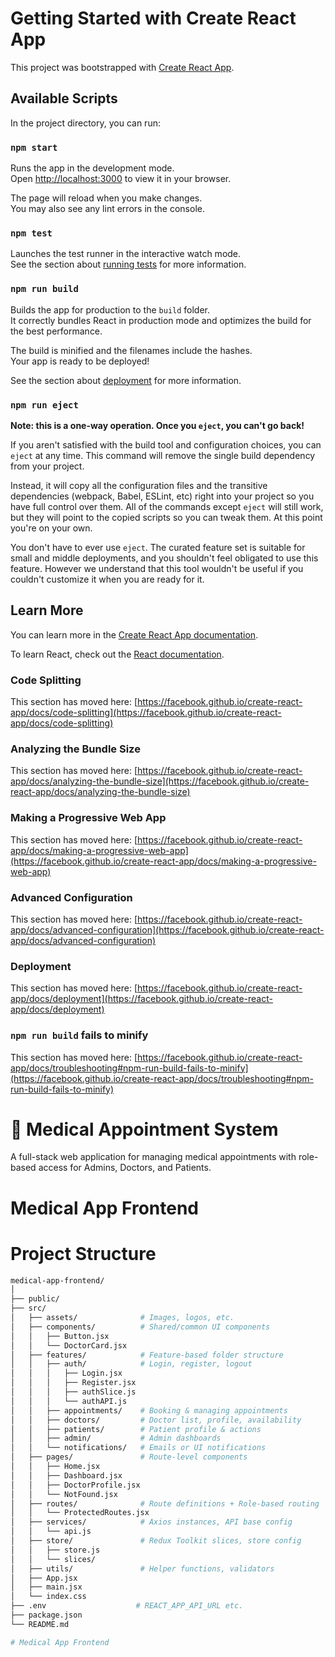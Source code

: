 # Getting Started with Create React App

This project was bootstrapped with [Create React App](https://github.com/facebook/create-react-app).

## Available Scripts

In the project directory, you can run:

### `npm start`

Runs the app in the development mode.\
Open [http://localhost:3000](http://localhost:3000) to view it in your browser.

The page will reload when you make changes.\
You may also see any lint errors in the console.

### `npm test`

Launches the test runner in the interactive watch mode.\
See the section about [running tests](https://facebook.github.io/create-react-app/docs/running-tests) for more information.

### `npm run build`

Builds the app for production to the `build` folder.\
It correctly bundles React in production mode and optimizes the build for the best performance.

The build is minified and the filenames include the hashes.\
Your app is ready to be deployed!

See the section about [deployment](https://facebook.github.io/create-react-app/docs/deployment) for more information.

### `npm run eject`

**Note: this is a one-way operation. Once you `eject`, you can't go back!**

If you aren't satisfied with the build tool and configuration choices, you can `eject` at any time. This command will remove the single build dependency from your project.

Instead, it will copy all the configuration files and the transitive dependencies (webpack, Babel, ESLint, etc) right into your project so you have full control over them. All of the commands except `eject` will still work, but they will point to the copied scripts so you can tweak them. At this point you're on your own.

You don't have to ever use `eject`. The curated feature set is suitable for small and middle deployments, and you shouldn't feel obligated to use this feature. However we understand that this tool wouldn't be useful if you couldn't customize it when you are ready for it.

## Learn More

You can learn more in the [Create React App documentation](https://facebook.github.io/create-react-app/docs/getting-started).

To learn React, check out the [React documentation](https://reactjs.org/).

### Code Splitting

This section has moved here: [https://facebook.github.io/create-react-app/docs/code-splitting](https://facebook.github.io/create-react-app/docs/code-splitting)

### Analyzing the Bundle Size

This section has moved here: [https://facebook.github.io/create-react-app/docs/analyzing-the-bundle-size](https://facebook.github.io/create-react-app/docs/analyzing-the-bundle-size)

### Making a Progressive Web App

This section has moved here: [https://facebook.github.io/create-react-app/docs/making-a-progressive-web-app](https://facebook.github.io/create-react-app/docs/making-a-progressive-web-app)

### Advanced Configuration

This section has moved here: [https://facebook.github.io/create-react-app/docs/advanced-configuration](https://facebook.github.io/create-react-app/docs/advanced-configuration)

### Deployment

This section has moved here: [https://facebook.github.io/create-react-app/docs/deployment](https://facebook.github.io/create-react-app/docs/deployment)

### `npm run build` fails to minify

This section has moved here: [https://facebook.github.io/create-react-app/docs/troubleshooting#npm-run-build-fails-to-minify](https://facebook.github.io/create-react-app/docs/troubleshooting#npm-run-build-fails-to-minify)

# 🏥 Medical Appointment System

A full-stack web application for managing medical appointments with role-based access for Admins, Doctors, and Patients.


# Medical App Frontend
# Project Structure
```bash
medical-app-frontend/
│
├── public/
├── src/
│   ├── assets/              # Images, logos, etc.
│   ├── components/          # Shared/common UI components
│   │   ├── Button.jsx
│   │   └── DoctorCard.jsx
│   ├── features/            # Feature-based folder structure
│   │   ├── auth/            # Login, register, logout
│   │   │   ├── Login.jsx
│   │   │   ├── Register.jsx
│   │   │   ├── authSlice.js
│   │   │   └── authAPI.js
│   │   ├── appointments/    # Booking & managing appointments
│   │   ├── doctors/         # Doctor list, profile, availability
│   │   ├── patients/        # Patient profile & actions
│   │   ├── admin/           # Admin dashboards
│   │   └── notifications/   # Emails or UI notifications
│   ├── pages/               # Route-level components
│   │   ├── Home.jsx
│   │   ├── Dashboard.jsx
│   │   ├── DoctorProfile.jsx
│   │   └── NotFound.jsx
│   ├── routes/              # Route definitions + Role-based routing
│   │   └── ProtectedRoutes.jsx
│   ├── services/            # Axios instances, API base config
│   │   └── api.js
│   ├── store/               # Redux Toolkit slices, store config
│   │   ├── store.js
│   │   └── slices/
│   ├── utils/               # Helper functions, validators
│   ├── App.jsx
│   ├── main.jsx
│   └── index.css
├── .env                    # REACT_APP_API_URL etc.
├── package.json
└── README.md

# Medical App Frontend